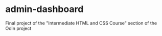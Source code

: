 # admin-dashboard
Final project of the "Intermediate HTML and CSS Course" section of the Odin project
